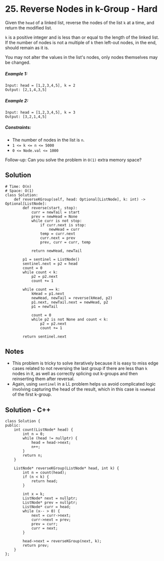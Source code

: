 # 25. Reverse Nodes in k-Group - Hard

Given the `head` of a linked list, reverse the nodes of the list `k` at a time, and return the modified list.

`k` is a positive integer and is less than or equal to the length of the linked list. If the number of nodes is not a multiple of `k` then left-out nodes, in the end, should remain as it is.

You may not alter the values in the list's nodes, only nodes themselves may be changed.

##### Example 1:

```
Input: head = [1,2,3,4,5], k = 2
Output: [2,1,4,3,5]
```

##### Example 2:

```
Input: head = [1,2,3,4,5], k = 3
Output: [3,2,1,4,5]
```

##### Constraints:

- The number of nodes in the list is `n`.
- `1 <= k <= n <= 5000`
- `0 <= Node.val <= 1000`

Follow-up: Can you solve the problem in `O(1)` extra memory space?


## Solution

```
# Time: O(n)
# Space: O(1)
class Solution:
    def reverseKGroup(self, head: Optional[ListNode], k: int) -> Optional[ListNode]:
        def reverse(start, stop):
            curr = newTail = start
            prev = newHead = None
            while curr is not stop:
                if curr.next is stop:
                    newHead = curr
                temp = curr.next
                curr.next = prev
                prev, curr = curr, temp
            
            return newHead, newTail
        
        p1 = sentinel = ListNode()
        sentinel.next = p2 = head
        count = 0
        while count < k:
            p2 = p2.next
            count += 1

        while count == k:
            kHead = p1.next
            newHead, newTail = reverse(kHead, p2)
            p1.next, newTail.next = newHead, p2
            p1 = newTail
            
            count = 0
            while p2 is not None and count < k:
                p2 = p2.next
                count += 1
            
        return sentinel.next
```

## Notes
- This problem is tricky to solve iteratively because it is easy to miss edge cases related to not reversing the last group if there are less than `k` nodes in it, as well as correctly splicing out k-groups and then reinserting them after reversal.
- Again, using `sentinel` in a LL problem helps us avoid complicated logic involving capturing the head of the result, which in this case is `newHead` of the first k-group.

## Solution - C++

```
class Solution {
public:
    int count(ListNode* head) {
        int n = 0;
        while (head != nullptr) {
            head = head->next;
            n++;
        }
        return n;
    }

    ListNode* reverseKGroup(ListNode* head, int k) {
        int n = count(head);
        if (n < k) {
            return head;
        }

        int x = k;
        ListNode* next = nullptr;
        ListNode* prev = nullptr;
        ListNode* curr = head;
        while (x-- > 0) {
            next = curr->next;
            curr->next = prev;
            prev = curr;
            curr = next;
        }

        head->next = reverseKGroup(next, k);
        return prev;
    }
};
```